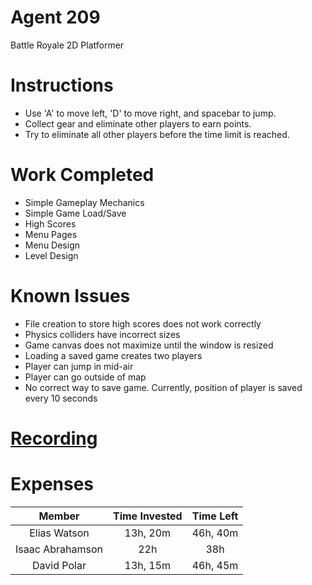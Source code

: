 # Agent 209
Battle Royale 2D Platformer

# Instructions
* Use 'A' to move left, 'D' to move right, and spacebar to jump. 
* Collect gear and eliminate other players to earn points.  
* Try to eliminate all other players before the time limit is reached.

# Work Completed
* Simple Gameplay Mechanics
* Simple Game Load/Save
* High Scores
* Menu Pages
* Menu Design
* Level Design

# Known Issues
* File creation to store high scores does not work correctly
* Physics colliders have incorrect sizes
* Game canvas does not maximize until the window is resized
* Loading a saved game creates two players
* Player can jump in mid-air
* Player can go outside of map
* No correct way to save game. Currently, position of player is saved every 10 seconds

# [Recording](https://www.useloom.com/share/bc20666c46ff47e3b93bbc9f1cbbdf56)

# Expenses
| Member | Time Invested | Time Left |
|:------:|:-------------:|:---------:|
| Elias Watson | 13h, 20m | 46h, 40m |
| Isaac Abrahamson | 22h | 38h |
| David Polar | 13h, 15m | 46h, 45m |
